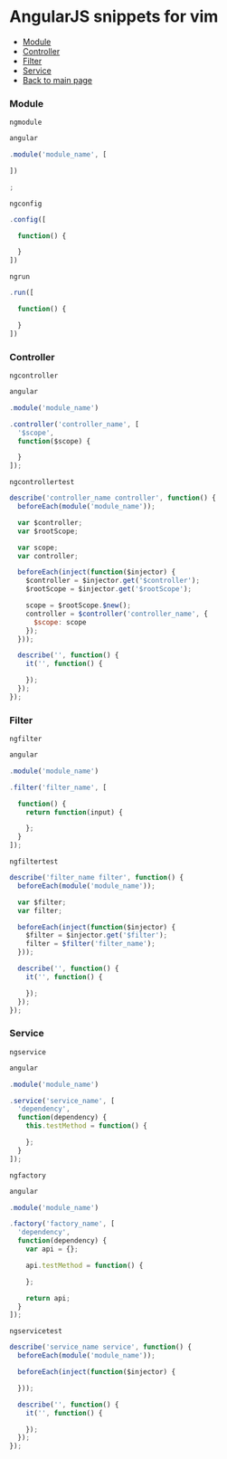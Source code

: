 # AngularJS snippets for vim #

- [Module](#module)
- [Controller](#controller)
- [Filter](#filter)
- [Service](#service)
- [Back to main page](../README.md)

### Module ###

`ngmodule`

```js
angular

.module('module_name', [

])

;
```

`ngconfig`

```js
.config([

  function() {

  }
])
```

`ngrun`

```js
.run([

  function() {

  }
])
```
### Controller ###

`ngcontroller`

```js
angular

.module('module_name')

.controller('controller_name', [
  '$scope',
  function($scope) {

  }
]);
```

`ngcontrollertest`

```js
describe('controller_name controller', function() {
  beforeEach(module('module_name'));

  var $controller;
  var $rootScope;

  var scope;
  var controller;

  beforeEach(inject(function($injector) {
    $controller = $injector.get('$controller');
    $rootScope = $injector.get('$rootScope');

    scope = $rootScope.$new();
    controller = $controller('controller_name', {
      $scope: scope
    });
  }));

  describe('', function() {
    it('', function() {

    });
  });
});
```

### Filter ###

`ngfilter`

```js
angular

.module('module_name')

.filter('filter_name', [

  function() {
    return function(input) {

    };
  }
]);
```

`ngfiltertest`

```js
describe('filter_name filter', function() {
  beforeEach(module('module_name'));

  var $filter;
  var filter;

  beforeEach(inject(function($injector) {
    $filter = $injector.get('$filter');
    filter = $filter('filter_name');
  }));

  describe('', function() {
    it('', function() {

    });
  });
});
```

### Service ###

`ngservice`

```js
angular

.module('module_name')

.service('service_name', [
  'dependency',
  function(dependency) {
    this.testMethod = function() {

    };
  }
]);
```

`ngfactory`

```js
angular

.module('module_name')

.factory('factory_name', [
  'dependency',
  function(dependency) {
    var api = {};

    api.testMethod = function() {

    };

    return api;
  }
]);
```

`ngservicetest`

```js
describe('service_name service', function() {
  beforeEach(module('module_name'));

  beforeEach(inject(function($injector) {

  }));

  describe('', function() {
    it('', function() {

    });
  });
});
```
